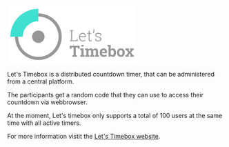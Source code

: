 <img src="img/logo.svg" width="300px" alt="Let's Timebox">

Let's Timebox is a distributed countdown timer, that can be administered from a central platform.

The participants get a random code that they can use to access their countdown via webbrowser.

At the moment, Let's timebox only supports a total of 100 users at the same time with all active timers.

For more information vistit the [Let's Timebox website](https://letstimebox.com).
